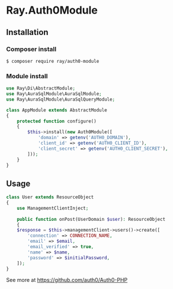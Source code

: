 # Ray.Auth0Module

## Installation

### Composer install

    $ composer require ray/auth0-module

### Module install

```php
use Ray\Di\AbstractModule;
use Ray\AuraSqlModule\AuraSqlModule;
use Ray\AuraSqlModule\AuraSqlQueryModule;

class AppModule extends AbstractModule
{
    protected function configure()
    {
        $this->install(new Auth0Module([
            'domain' => getenv('AUTH0_DOMAIN'),
            'client_id' => getenv('AUTH0_CLIENT_ID'),
            'client_secret' => getenv('AUTH0_CLIENT_SECRET'),
        ]));
    }
}
```
    
## Usage

```php
class User extends ResourceObject
{
    use ManagementClientInject;
    
    public function onPost(UserDomain $user): ResourceObject
    {
    $response = $this->managementClient->users()->create([
        'connection' => CONNECTION_NAME,
        'email' => $email,
        'email_verified' => true,
        'name' => $name,
        'password' => $initialPassword,
    ]);
}
```
See more at https://github.com/auth0/Auth0-PHP
